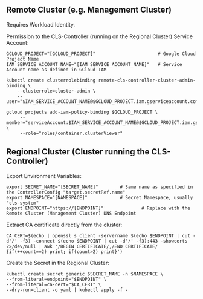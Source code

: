 ## Remote Cluster (e.g. Management Cluster)

Requires Workload Identity.

Permission to the CLS-Controller (running on the Regional Cluster) Service Account:
```
GCLOUD_PROJECT="[GCLOUD_PROJECT]"                       # Google Cloud Project Name
IAM_SERVICE_ACCOUNT_NAME="[IAM_SERVICE_ACCOUNT_NAME]"   # Service Account name as defined in GCloud IAM

kubectl create clusterrolebinding remote-cls-controller-cluster-admin-binding \
    --clusterrole=cluster-admin \
    --user="$IAM_SERVICE_ACCOUNT_NAME@$GCLOUD_PROJECT.iam.gserviceaccount.com"

gcloud projects add-iam-policy-binding $GCLOUD_PROJECT \
     --member="serviceAccount:$IAM_SERVICE_ACCOUNT_NAME@$GCLOUD_PROJECT.iam.gserviceaccount.com" \
     --role="roles/container.clusterViewer" 
```

## Regional Cluster (Cluster running the CLS-Controller)

Export Environment Variables:
```
export SECRET_NAME="[SECRET_NAME]"        # Same name as specified in the ControllerConfig "target.secretRef.name"
export NAMESPACE="[NAMESPACE]"            # Secret Namespace, usually "cls-system"
export ENDPOINT="https://[ENDPOINT]"              # Replace with the Remote Cluster (Management Cluster) DNS Endpoint
```
Extract CA certificate directly from the cluster:
```
CA_CERT=$(echo | openssl s_client -servername $(echo $ENDPOINT | cut -d'/' -f3) -connect $(echo $ENDPOINT | cut -d'/' -f3):443 -showcerts 2>/dev/null | awk '/BEGIN CERTIFICATE/,/END CERTIFICATE/ {if(++count==2) print; if(count>2) print}')
```

Create the Secret in the Regional Cluster:
```
kubectl create secret generic $SECRET_NAME -n $NAMESPACE \
--from-literal=endpoint="$ENDPOINT" \
--from-literal=ca-cert="$CA_CERT" \
--dry-run=client -o yaml | kubectl apply -f -
```